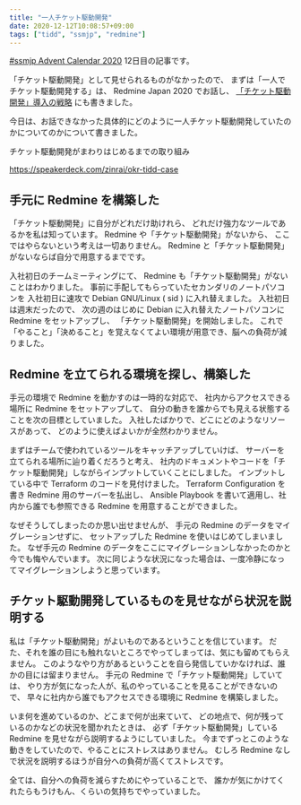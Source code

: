 ```yaml
---
title: "一人チケット駆動開発"
date: 2020-12-12T10:08:57+09:00
tags: ["tidd", "ssmjp", "redmine"]
---
```


[#ssmjp Advent Calendar 2020](https://adventar.org/calendars/5210) 12日目の記事です。

「チケット駆動開発」として見せられるものがなかったので、
まずは「一人でチケット駆動開発する」は、 Redmine Japan 2020 でお話し、
[「チケット駆動開発」導入の戦略](../ssmjp-advent-calendar-2020-day8) にも書きました。

今日は、お話できなかった具体的にどのように一人チケット駆動開発していたのかについてのかについて書きました。

チケット駆動開発がまわりはじめるまでの取り組み

https://speakerdeck.com/zinrai/okr-tidd-case

## 手元に Redmine を構築した

「チケット駆動開発」に自分がどれだけ助けれら、
どれだけ強力なツールであるかを私は知っています。
Redmine や「チケット駆動開発」がないから、
ここではやらないという考えは一切ありません。
Redmine と「チケット駆動開発」がないならば自分で用意するまでです。

入社初日のチームミーティングにて、
Redmine も「チケット駆動開発」がないことはわかりました。
事前に手配してもらっていたセカンダリのノートパソコンを
入社初日に速攻で Debian GNU/Linux ( sid ) に入れ替えました。
入社初日は週末だったので、
次の週のはじめに Debian に入れ替えたノートパソコンに Redmine をセットアップし、
「チケット駆動開発」を開始しました。
これで「やること」「決めること」を覚えなくてよい環境が用意でき、脳への負荷が減りました。

## Redmine を立てられる環境を探し、構築した

手元の環境で Redmine を動かすのは一時的な対応で、
社内からアクセスできる場所に Redmine をセットアップして、
自分の動きを誰からでも見える状態することを次の目標としていました。
入社したばかりで、どこにどのようなリソースがあって、
どのように使えばよいかが全然わかりません。

まずはチームで使われているツールをキャッチアップしていけば、
サーバーを立てられる場所に辿り着くだろうと考え、
社内のドキュメントやコードを「チケット駆動開発」しながらインプットしていくことにしました。
インプットしている中で Terraform のコードを見付けました。
Terraform Configuration を書き Redmine 用のサーバーを払出し、
Ansible Playbook を書いて適用し、社内から誰でも参照できる Redmine を用意することができました。

なぜそうしてしまったのか思い出せませんが、
手元の Redmine のデータをマイグレーションせずに、
セットアップした Redmine を使いはじめてしまいました。
なぜ手元の Redmine のデータをここにマイグレーションしなかったのかと今でも悔やんでいます。
次に同じような状況になった場合は、一度冷静になってマイグレーションしようと思っています。

## チケット駆動開発しているものを見せながら状況を説明する

私は「チケット駆動開発」がよいものであるということを信じています。
だた、それを誰の目にも触れないところでやってしまっては、気にも留めてもらえません。
このようなやり方があるということを自ら発信していかなければ、誰かの目には留まりません。
手元の Redmine で「チケット駆動開発」していては、
やり方が気になった人が、私のやっていることを見ることができないので、
早々に社内から誰でもアクセスできる環境に Redmine を構築しました。

いま何を進めているのか、どこまで何が出来ていて、
どの地点で、何が残っているのかなどの状況を聞かれたときは、
必ず「チケット駆動開発」している Redmine を見せながら説明するようにしていました。
今までずっとこのような動きをしていたので、やることにストレスはありません。
むしろ Redmine なしで状況を説明するほうが自分への負荷が高くてストレスです。

全ては、自分への負荷を減らすためにやっていることで、
誰かが気にかけてくれたらもうけもん、くらいの気持ちでやっていました。
